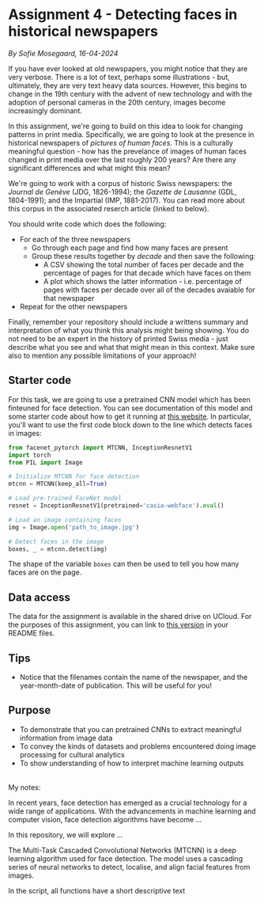 # Assignment 4 - Detecting faces in historical newspapers
*By Sofie Mosegaard, 16-04-2024*

If you have ever looked at old newspapers, you might notice that they are very verbose. There is a lot of text, perhaps some illustrations - but, ultimately, they are very text heavy data sources. However, this begins to change in the 19th century with the advent of new technology and with the adoption of personal cameras in the 20th century, images become increasingly dominant.

In this assignment, we're going to build on this idea to look for changing patterns in print media. Specifically, we are going to look at the presence in historical newspapers of *pictures of human faces*. This is a culturally meaningful question - how has the prevelance of images of human faces changed in print media over the last roughly 200 years? Are there any significant differences and what might this mean?

We're going to work with a corpus of historic Swiss newspapers: the *Journal de Genève* (JDG, 1826-1994); the *Gazette de Lausanne* (GDL, 1804-1991); and the Impartial (IMP, 1881-2017). You can read more about this corpus in the associated reserch article (linked to below).

You should write code which does the following:

- For each of the three newspapers
    - Go through each page and find how many faces are present
    - Group these results together by *decade* and then save the following:
        - A CSV showing the total number of faces per decade and the percentage of pages for that decade which have faces on them
        - A plot which shows the latter information - i.e. percentage of pages with faces per decade over all of the decades avaiable for that newspaper
- Repeat for the other newspapers

Finally, remember your repository should include a writtens summary and interpretation of what you think this analysis might being showing. You do not need to be an expert in the history of printed Swiss media - just describe what you see and what that might mean in this context. Make sure also to mention any possible limitations of your approach!


## Starter code

For this task, we are going to use a pretrained CNN model which has been finteuned for face detection. You can see documentation of this model and some starter code about how to get it running at [this website](https://medium.com/@danushidk507/facenet-pytorch-pretrained-pytorch-face-detection-mtcnn-and-facial-recognition-b20af8771144). In particular, you'll want to use the first code block down to the line which detects faces in images:

```python
from facenet_pytorch import MTCNN, InceptionResnetV1
import torch
from PIL import Image

# Initialize MTCNN for face detection
mtcnn = MTCNN(keep_all=True)

# Load pre-trained FaceNet model
resnet = InceptionResnetV1(pretrained='casia-webface').eval()

# Load an image containing faces
img = Image.open('path_to_image.jpg')

# Detect faces in the image
boxes, _ = mtcnn.detect(img)
```

The shape of the variable ```boxes``` can then be used to tell you how many faces are on the page.

## Data access

The data for the assignment is available in the shared drive on UCloud. For the purposes of this assignment, you can link to [this version](https://zenodo.org/records/3706863) in your README files.

## Tips

- Notice that the filenames contain the name of the newspaper, and the year-month-date of publication. This will be useful for you!

## Purpose

- To demonstrate that you can pretrained CNNs to extract meaningful information from image data
- To convey the kinds of datasets and problems encountered doing image processing for cultural analytics
- To show understanding of how to interpret machine learning outputs


######

My notes:


In recent years, face detection has emerged as a crucial technology for a wide range of applications. With the advancements in machine learning and computer vision, face detection algorithms have become ...

In this repository, we will explore ...

The Multi-Task Cascaded Convolutional Networks (MTCNN) is a deep learning algorithm used for face detection. The model uses a cascading series of neural networks to detect, localise, and align facial features from images. 

In the script, all functions have a short descriptive text  